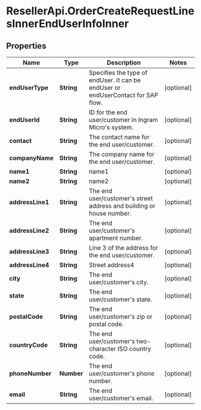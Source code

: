 # ResellerApi.OrderCreateRequestLinesInnerEndUserInfoInner

## Properties

Name | Type | Description | Notes
------------ | ------------- | ------------- | -------------
**endUserType** | **String** | Specifies the type of endUser. It can be endUser or endUserContact for SAP flow. | [optional] 
**endUserId** | **String** | ID for the end user/customer in Ingram Micro&#39;s system. | [optional] 
**contact** | **String** | The contact name for the end user/customer. | [optional] 
**companyName** | **String** | The company name for the end user/customer. | [optional] 
**name1** | **String** | name1 | [optional] 
**name2** | **String** | name2 | [optional] 
**addressLine1** | **String** | The end user/customer&#39;s street address and building or house number. | [optional] 
**addressLine2** | **String** | The end user/customer&#39;s apartment number. | [optional] 
**addressLine3** | **String** | Line 3 of the address for the end user/customer. | [optional] 
**addressLine4** | **String** | Street address4 | [optional] 
**city** | **String** | The end user/customer&#39;s city. | [optional] 
**state** | **String** | The end user/customer&#39;s state. | [optional] 
**postalCode** | **String** | The end user/customer&#39;s zip or postal code. | [optional] 
**countryCode** | **String** | The end user/customer&#39;s two-character ISO country code. | [optional] 
**phoneNumber** | **Number** | The end user/customer&#39;s phone number. | [optional] 
**email** | **String** | The end user/customer&#39;s email. | [optional] 


